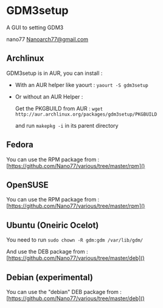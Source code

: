 GDM3setup
=========

A GUI to setting GDM3

nano77 <Nanoarch77@gmail.com>



Archlinux
---------

GDM3setup is in AUR, you can install : 

- With an AUR helper like yaourt : `yaourt -S gdm3setup`

- Or without an AUR Helper :

	Get the PKGBUILD from AUR : `wget http://aur.archlinux.org/packages/gdm3setup/PKGBUILD`

	and run `makepkg -i` in its parent directory


Fedora
------
You can use the RPM package from : [https://github.com/Nano77/various/tree/master/rpm]()


OpenSUSE
--------
You can use the RPM package from : [https://github.com/Nano77/various/tree/master/rpm]()


Ubuntu (Oneiric Ocelot)
-----------------------
You need to run `sudo chown -R gdm:gdm /var/lib/gdm/`

And use the DEB package from : [https://github.com/Nano77/various/tree/master/deb]()

Debian (experimental)
------
You can use the "debian" DEB package from : [https://github.com/Nano77/various/tree/master/deb]()


